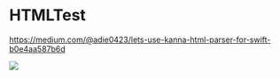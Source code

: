 # HTMLTest

https://medium.com/@adie0423/lets-use-kanna-html-parser-for-swift-b0e4aa587b6d

![](http://shop-kawai.g.dgdg.jp/image6/hig-kanna/gantetu/gantetu_2.jpg)
